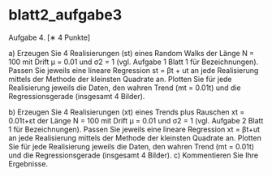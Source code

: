 # blatt2\_aufgabe3

Aufgabe 4. \[∗ 4 Punkte\] 

a\) Erzeugen Sie 4 Realisierungen \(st\) eines Random Walks der Länge N = 100 mit Drift µ = 0.01 und σ2 = 1 \(vgl. Aufgabe 1 Blatt 1 für Bezeichnungen\). Passen Sie jeweils eine lineare Regression st = βt + ut an jede Realisierung mittels der Methode der kleinsten Quadrate an. Plotten Sie für jede Realisierung jeweils die Daten, den wahren Trend \(mt = 0.01t\) und die Regressionsgerade \(insgesamt 4 Bilder\).

b\) Erzeugen Sie 4 Realisierungen \(xt\) eines Trends plus Rauschen xt = 0.01t+εt der Länge N = 100 mit Drift µ = 0.01 und σ2 = 1 \(vgl. Aufgabe 2 Blatt 1 für Bezeichnungen\). Passen Sie jeweils eine lineare Regression xt = βt+ut an jede Realisierung mittels der Methode der kleinsten Quadrate an. Plotten Sie für jede Realisierung jeweils die Daten, den wahren Trend \(mt = 0.01t\) und die Regressionsgerade \(insgesamt 4 Bilder\). c\) Kommentieren Sie Ihre Ergebnisse.



